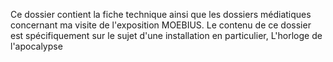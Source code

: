 Ce dossier contient la fiche technique ainsi que les dossiers médiatiques concernant ma visite de l'exposition MOEBIUS.
Le contenu de ce dossier est spécifiquement sur le sujet d'une installation en particulier, L'horloge de l'apocalypse

